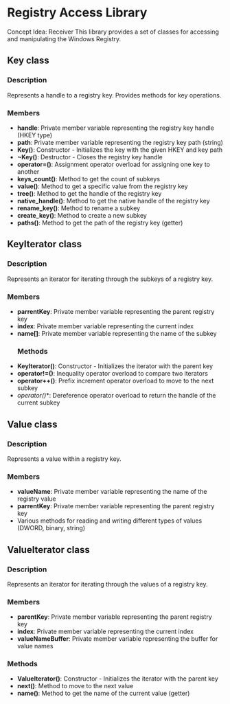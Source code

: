 # Registry Access Library
Concept Idea: Receiver
This library provides a set of classes for accessing and manipulating the Windows Registry.

## Key class

### Description
Represents a handle to a registry key. Provides methods for key operations.

### Members
- **handle**: Private member variable representing the registry key handle (HKEY type)
- **path**: Private member variable representing the registry key path (string)
- **Key()**: Constructor - Initializes the key with the given HKEY and key path
- **~Key()**: Destructor - Closes the registry key handle
- **operator=()**: Assignment operator overload for assigning one key to another
- **keys_count()**: Method to get the count of subkeys
- **value()**: Method to get a specific value from the registry key
- **tree()**: Method to get the handle of the registry key
- **native_handle()**: Method to get the native handle of the registry key
- **rename_key()**: Method to rename a subkey
- **create_key()**: Method to create a new subkey
- **paths()**: Method to get the path of the registry key (getter)

## KeyIterator class

### Description
Represents an iterator for iterating through the subkeys of a registry key.

### Members
- **parrentKey**: Private member variable representing the parent registry key
- **index**: Private member variable representing the current index
- **name[]**: Private member variable representing the name of the subkey
  ### Methods
- **KeyIterator()**: Constructor - Initializes the iterator with the parent key
- **operator!=()**: Inequality operator overload to compare two iterators
- **operator++()**: Prefix increment operator overload to move to the next subkey
- **operator*()**: Dereference operator overload to return the handle of the current subkey

## Value class

### Description
Represents a value within a registry key.

### Members
- **valueName**: Private member variable representing the name of the registry value
- **parrentKey**: Private member variable representing the parent registry key
- Various methods for reading and writing different types of values (DWORD, binary, string)

## ValueIterator class

### Description
Represents an iterator for iterating through the values of a registry key.

### Members
- **parentKey**: Private member variable representing the parent registry key
- **index**: Private member variable representing the current index
- **valueNameBuffer**: Private member variable representing the buffer for value names

### Methods
- **ValueIterator()**: Constructor - Initializes the iterator with the parent key
- **next()**: Method to move to the next value
- **name()**: Method to get the name of the current value (getter)
